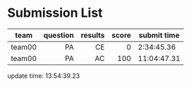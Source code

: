 # Submission List
team    | question  | results  | score | submit time
------|-----:|-----:| ----:|-----
team00 | PA | CE | 0 | 2:34:45.36
team00 | PA | AC | 100 | 11:04:47.31


update time: 13:54:39.23 
